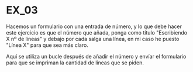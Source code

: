 # EX_03

Hacemos un formulario con una entrada de número, y lo que debe hacer este ejercicio es que el número que añada, ponga como título "Escribiendo X nº de lineas" y debajo por cada salga una línea, en mi caso he puesto "Línea X" para que sea más claro.

Aquí se utiliza un bucle después de añadir el número y envíar el formulario para que se impriman la cantidad de lineas que se piden.